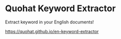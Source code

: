 # Quohat Keyword Extractor

Extract keyword in your English documents!

https://quohat.github.io/en-keyword-extractor
